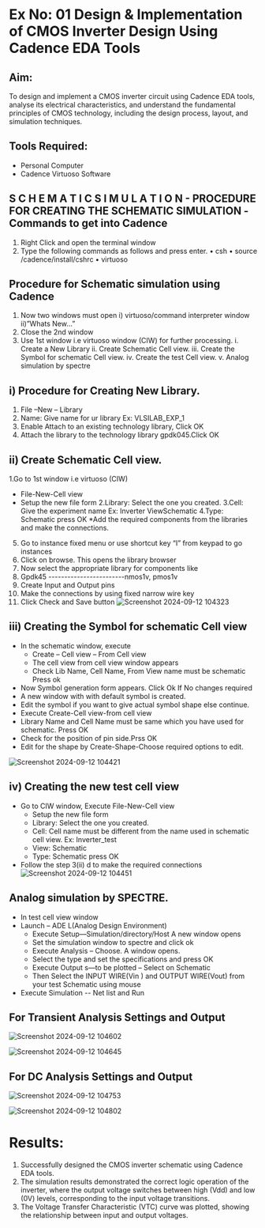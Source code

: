 # Ex No: 01     Design & Implementation of CMOS Inverter Design Using Cadence EDA Tools   

## Aim:
To design and implement a CMOS inverter circuit using Cadence EDA tools, analyse its electrical characteristics, and understand the fundamental principles of CMOS technology, including the design process, layout, and simulation techniques.

## Tools Required:
* Personal Computer
* Cadence Virtuoso Software

## S C H E M A T I C S I M U L A T I O N - PROCEDURE FOR CREATING THE SCHEMATIC SIMULATION -Commands to get into Cadence

1.	Right Click and open the terminal window
2.	Type the following commands as follows and press enter.
•	csh
•	source /cadence/install/cshrc
•	virtuoso 
## Procedure for Schematic simulation using Cadence

1.	Now two windows must open i) virtuoso/command interpreter window ii)”Whats New…”
2.	Close the 2nd window
3.	Use 1st window i.e virtuoso window (CIW) for further processing.
i.	Create a New Library
ii.	Create Schematic Cell view.
iii.	Create the Symbol for schematic Cell view.
iv.	Create the test Cell view.
v.	Analog simulation by spectre


## i)	Procedure for Creating New Library.
1.	File –New – Library
2.	Name: Give name for ur library Ex: VLSILAB_EXP_1
3.	Enable Attach to an existing technology library, Click OK
4.	Attach the library to the technology library gpdk045.Click OK

## ii)	Create Schematic Cell view.
1.Go to 1st window i.e virtuoso (CIW)
  * File-New-Cell view
  * Setup the new file form
2.Library: Select the one you created.
3.Cell: Give the experiment name Ex: Inverter ViewSchematic
4.Type: Schematic press OK
  *Add the required components from the libraries and make the connections.
5.	Go to instance fixed menu or use shortcut key “I” from keypad to go instances
6.	Click on browse. This opens the library browser
7.	Now select the appropriate library for components like 
8.	Gpdk45 ------------------------nmos1v, pmos1v
9.	Create Input and Output pins
10.	Make the connections by using fixed narrow wire key
11.	Click Check and Save button
![Screenshot 2024-09-12 104323](https://github.com/user-attachments/assets/ada97677-830b-4de5-acbe-16e8d45d9e00)

## iii)	Creating the Symbol for schematic Cell view

* In the schematic window, execute 
  - Create – Cell view – From Cell view
  -   The cell view from cell view window appears
  -   Check Lib Name, Cell Name, From View name must be schematic Press ok
*	Now Symbol generation form appears. Click Ok If No changes required
*	A new window with with default symbol is created.
*	Edit the symbol if you want to give actual symbol shape else continue.
*	Execute Create-Cell view-from cell view
*	Library Name and Cell Name must be same which you have used for schematic. Press OK
*	Check for the position of pin side.Prss OK
*	Edit for the shape by Create-Shape-Choose required options to edit.

![Screenshot 2024-09-12 104421](https://github.com/user-attachments/assets/a7ec4b0d-3a60-426c-a1e8-a9b28ff9fea0)


## iv)	Creating the new test cell view

* Go to CIW window, Execute File-New-Cell view
  - Setup the new file form
  - Library: Select the one you created.
  - Cell: Cell name must be different from the name used in schematic cell view. Ex: Inverter_test
  - View: Schematic
  - Type: Schematic press OK
* Follow the step 3(ii) d to make the required connections
![Screenshot 2024-09-12 104451](https://github.com/user-attachments/assets/d972edbc-2e0c-4d07-b12f-0acff691e009)

## Analog simulation by SPECTRE.
* In test cell view window
* Launch – ADE L(Analog Design Environment)
  - Execute Setup—Simulation/directory/Host A new window opens
  - Set the simulation window to spectre and click ok
  - Execute Analysis – Choose. A window opens.
  - Select the type and set the specifications and press OK
  - Execute Output s—to be plotted – Select on Schematic
  - Then Select the INPUT WIRE(Vin ) and OUTPUT WIRE(Vout) from your test Schematic using mouse
* Execute Simulation -- Net list and Run

## For Transient Analysis Settings and Output

![Screenshot 2024-09-12 104602](https://github.com/user-attachments/assets/df643427-263a-4e31-84bb-48a0990a6814)

![Screenshot 2024-09-12 104645](https://github.com/user-attachments/assets/778d7f42-34fd-4bdb-834b-2d18649bdcd5)

## For DC Analysis Settings and Output
![Screenshot 2024-09-12 104753](https://github.com/user-attachments/assets/c14e57c6-996c-4b20-bbbb-6ee67e3159d0)

![Screenshot 2024-09-12 104802](https://github.com/user-attachments/assets/9d38f5cf-cde8-4b8b-b981-4b6f2ab16ede)

 

# Results:
1.	Successfully designed the CMOS inverter schematic using Cadence EDA tools.
2.	The simulation results demonstrated the correct logic operation of the inverter, where the output voltage switches between high (Vdd) and low (0V) levels, corresponding to the input voltage transitions.
3.	The Voltage Transfer Characteristic (VTC) curve was plotted, showing the relationship between input and output voltages.
